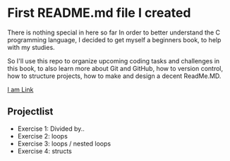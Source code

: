# First README.md file I created

There is nothing special in here so far
In order to better understand the C programming language, I decided to get myself a beginners book, to help with my studies.

So I'll use this repo to organize upcoming coding tasks and challenges in this book, to also learn more about Git and GitHub, how to version control, how to structure projects, how to make and design a decent ReadMe.MD.

[I am Link](https://youtube.de)

## Projectlist
* Exercise 1:	Divided by..
* Exercise 2:	loops
* Exercise 3:	loops / nested loops
* Exercise 4:	structs